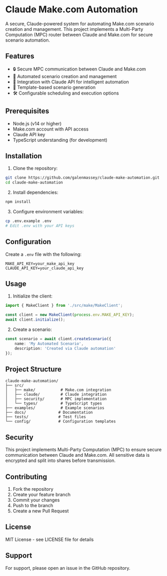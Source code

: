 # Claude Make.com Automation

A secure, Claude-powered system for automating Make.com scenario creation and management. This project implements a Multi-Party Computation (MPC) router between Claude and Make.com for secure scenario automation.

## Features

- 🔒 Secure MPC communication between Claude and Make.com
- 🤖 Automated scenario creation and management
- 🔄 Integration with Claude API for intelligent automation
- 📝 Template-based scenario generation
- 🛠️ Configurable scheduling and execution options

## Prerequisites

- Node.js (v14 or higher)
- Make.com account with API access
- Claude API key
- TypeScript understanding (for development)

## Installation

1. Clone the repository:
```bash
git clone https://github.com/galenmassey/claude-make-automation.git
cd claude-make-automation
```

2. Install dependencies:
```bash
npm install
```

3. Configure environment variables:
```bash
cp .env.example .env
# Edit .env with your API keys
```

## Configuration

Create a `.env` file with the following:

```env
MAKE_API_KEY=your_make_api_key
CLAUDE_API_KEY=your_claude_api_key
```

## Usage

1. Initialize the client:
```typescript
import { MakeClient } from './src/make/MakeClient';

const client = new MakeClient(process.env.MAKE_API_KEY);
await client.initialize();
```

2. Create a scenario:
```typescript
const scenario = await client.createScenario({
    name: 'My Automated Scenario',
    description: 'Created via Claude automation'
});
```

## Project Structure

```
claude-make-automation/
├── src/
│   ├── make/           # Make.com integration
│   ├── claude/         # Claude integration
│   ├── security/       # MPC implementation
│   └── types/          # TypeScript types
├── examples/           # Example scenarios
├── docs/              # Documentation
├── tests/             # Test files
└── config/            # Configuration templates
```

## Security

This project implements Multi-Party Computation (MPC) to ensure secure communication between Claude and Make.com. All sensitive data is encrypted and split into shares before transmission.

## Contributing

1. Fork the repository
2. Create your feature branch
3. Commit your changes
4. Push to the branch
5. Create a new Pull Request

## License

MIT License - see LICENSE file for details

## Support

For support, please open an issue in the GitHub repository.
